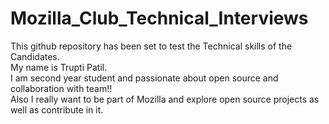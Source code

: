 # Mozilla_Club_Technical_Interviews
This github repository has been set to test the Technical skills of the Candidates.
 <br>
My name is Trupti Patil.
<br>
I am second year student and passionate about open source and collaboration with team!!
<br>
Also I really want to be part of Mozilla and explore open source projects as well as contribute in it. 